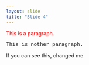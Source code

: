 ```yaml
---
layout: slide
title: "Slide 4"
---
```

<p style="color:red">This is a paragraph.</p>

<p style="font-family:'Courier New'"; "color:white">This is nother paragraph.</p>

If you can see this, changed me
